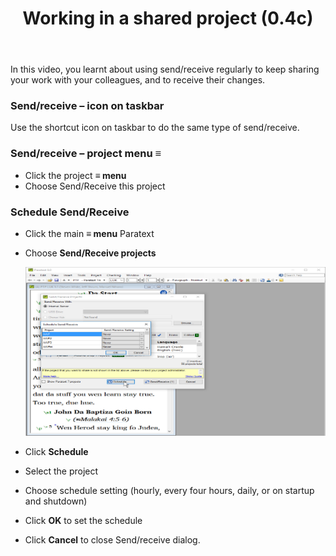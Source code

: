 ﻿---
title: Working in a shared project (0.4c)
---
In this video, you learnt about using send/receive regularly to keep sharing your work with your colleagues, and to receive their changes.

### Send/receive – icon on taskbar

Use the shortcut icon on taskbar to do the same type of send/receive.

### Send/receive – project menu ≡

-   Click the project **≡ menu**
-   Choose Send/Receive this project

### Schedule Send/Receive

-   Click the main **≡ menu** Paratext
-   Choose **Send/Receive projects**

    ![](../media/1cad6e6901cba8d6046d9af403f60eda.png)

-   Click **Schedule**
-   Select the project
-   Choose schedule setting (hourly, every four hours, daily, or on startup and shutdown)
-   Click **OK** to set the schedule
-   Click **Cancel** to close Send/receive dialog.

